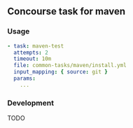 ## Concourse task for maven

### Usage

```yml
- task: maven-test
  attempts: 2
  timeout: 10m
  file: common-tasks/maven/install.yml
  input_mapping: { source: git }
  params:
    ...
```

### Development

TODO

```bash
```
